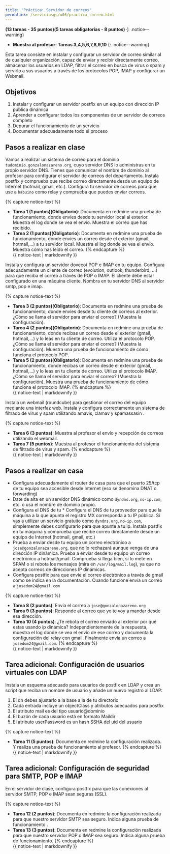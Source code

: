 ```yaml
---
title: "Práctica: Servidor de correos"
permalink: /serviciosgs/u06/practica_correo.html
---
```


**(13 tareas - 35 puntos)(5 tareas obligatorias - 8 puntos)**
{: .notice--warning}

* **Muestra al profesor: Tareas 3,4,5,6,7,8,9,10**
{: .notice--warning}

Esta tarea consiste en instalar y configurar un servidor de correo similar al de cualquier organización, capaz de enviar y recibir directamente correo, almacenar los usuarios en LDAP, filtrar el correo en busca de virus o spam y servirlo a sus usuarios a través de los protocolos POP, IMAP y configurar un Webmail.

## Objetivos

1. Instalar y configurar un servidor postfix en un equipo con dirección IP pública dinámica
2. Aprender a configurar todos los componentes de un servidor de correos completo
3. Depurar el funcionamiento de un servicio
4. Documentar adecuadamente todo el proceso

## Pasos a realizar en clase

Vamos a realizar un sistema de correo para el dominio `tudominio.gonzalonazareno.org`, cuyo servidor DNS lo administras en tu propio servidor DNS. Tienes que comunicar el nombre de dominio al profesor para configurar el servidor de correos del departamento. Instala postfix y comprueba que recibe correo directamente desde un equipo de Internet (hotmail, gmail, etc.). Configura tu servidor de correos para que use a `babuino` como relay y comprueba que puedes enviar correos.

{% capture notice-text %}
* **Tarea 1 (1 puntos)(Obligatorio)**: Documenta en redmine una prueba de funcionamiento, donde envíes desde tu servidor local al exterior. Muestra el log donde se vea el envío. Muestra el correo que has recibido.
* **Tarea 2 (1 puntos)(Obligatorio)**: Documenta en redmine una prueba de funcionamiento, donde envíes un correo desde el exterior (gmail, hotmail,...) a tu servidor local. Muestra el log donde se vea el envío. Muestra cómo has leído el correo.
{% endcapture %}<div class="notice--info">{{ notice-text | markdownify }}</div>

Instala y configura un servidor dovecot POP e IMAP en tu equipo. Configura adecuadamente un cliente de correo (evolution, outlook, thunderbird, ...) para que reciba el correo a través de POP o IMAP. El cliente debe estar configurado en una máquina cliente. Nombra en tu servidor DNS al servidor smtp, pop e imap.

{% capture notice-text %}
* **Tarea 3 (2 puntos)(Obligatorio)**: Documenta en redmine una prueba de funcionamiento, donde envíes desde tu cliente de correos al exterior. ¿Cómo se llama el servidor para enviar el correo? (Muestra la configuración).
* **Tarea 4 (2 puntos)(Obligatorio)**: Documenta en redmine una prueba de funcionamiento, donde recibas un correo desde el exterior (gmail, hotmail,...) y lo leas en tu cliente de correo. Utiliza el protocolo POP. ¿Cómo se llama el servidor para enviar el correo? (Muestra la configuración). Muestra una prueba de funcionamiento de cómo funciona el protocolo POP.
* **Tarea 5 (2 puntos)(Obligatorio)**: Documenta en redmine una prueba de funcionamiento, donde recibas un correo desde el exterior (gmail, hotmail,...) y lo leas  en tu cliente de correo. Utiliza el protocolo IMAP. ¿Cómo se llama el servidor para enviar el correo? (Muestra la configuración). Muestra una prueba de funcionamiento de cómo funciona el protocolo IMAP.
{% endcapture %}<div class="notice--info">{{ notice-text | markdownify }}</div>

Instala un webmail (roundcube) para gestionar el correo del equipo mediante una interfaz web. Instala y configura correctamente un sistema de filtrado de virus y spam utilizando amavis, clamav y spamassasin .

{% capture notice-text %}
* **Tarea 6 (3 puntos)**: Muestra al profesor el envío y recepción de correos utilizando el webmail.
* **Tarea 7 (5 puntos)**: Muestra al profesor el funcionamiento del sistema de filtrado de virus y spam.
{% endcapture %}<div class="notice--info">{{ notice-text | markdownify }}</div>

## Pasos a realizar en casa 

* Configura adecuadamente el router de casa para que el puerto 25/tcp de tu equipo sea accesible desde Internet (eso se denomina DNAT o  forwarding)
* Date de alta en un servidor DNS dinámico como `dyndns.org`, `no-ip.com`, etc. o usa el nombre de dominio propio.
* Configura el DNS  de tu * Configura el DNS de tu proveedor para que la máquina a la que apunta el registro MX corresponda a tu IP pública. Si vas a utilizar un servicio gratuito como `dyndns.org`, `no-ip.com`, simplemente debes configurarlo para que apunte a tu ip. Instala postfix en tu máquina y comprueba que recibe correo directamente desde un equipo de Internet (hotmail, gmail, etc.)
* Prueba a enviar desde tu equipo un correo electrónico a `jose@gonzalonazareno.org`, que no lo rechazará aunque venga de una dirección IP dinámica. Prueba a enviar desde tu equipo un correo electrónico a hotmail/gmail. Comprueba si llega bien, si lo mete en SPAM o si rebota los mensajes (mira en `/var/log/mail.log`), ya que no acepta correos de direcciones IP dinámicas.
* Configura postfix para que envíe el correo electrónico a través de gmail como se indica en la documentación. Cuando funcione envía un correo a `josedom24@gmail.com`

{% capture notice-text %}
* **Tarea 8 (2 puntos)**: Envía el correo a `jose@gonzalonazareno.org`
* **Tarea 9 (3 puntos)**: Responde al correo que yo te voy a mandar desde esa dirección.
* **Tarea 10 (4 puntos)**: ¿Te rebota el correo enviado al exterior por qué estas usando ip dinámica? Independientemente de la respuesta, muestra el log donde se vea el envío de ese correo y documenta la configuración del relay con gmail. Finalmente envía un correo a `josedom24@gmail.com`.
{% endcapture %}<div class="notice--info">{{ notice-text | markdownify }}</div>

## Tarea adicional: Configuración de usuarios virtuales con LDAP

Instala un esquema adecuado para usuarios de postfix en LDAP y crea un script que reciba un nombre de usuario y añade un nuevo registro al LDAP:

1. El dn debes ajustarlo a la base a la de tu directorio
2. Cada entrada incluye un objectClass y atributos adecuados para postfix
3. El atributo mail es del tipo usuario@dominio
4. El buzón de cada usuario está en formato Maildir
5. El atributo userPassword es un hash SSHA del uid del usuario

{% capture notice-text %}
* **Tarea 11 (5 puntos)**: Documenta en redmine la configuración realizada. Y realiza una prueba de funcionamiento al profesor.
{% endcapture %}<div class="notice--info">{{ notice-text | markdownify }}</div>

## Tarea adicional: Configuración de seguridad para SMTP, POP e IMAP

En el servidor de clase, configura postfix para que las conexiones al servidor SMTP, POP e IMAP sean seguras (SSL). 

{% capture notice-text %}
* **Tarea 12 (2 puntos)**: Documenta en redmine la configuración realizada para que nuestro servidor SMTP sea seguro. Indica alguna prueba de funcionamiento .
* **Tarea 13 (3 puntos)**: Documenta en redmine la configuración realizada para que nuestro servidor POP o IMAP sea seguro. Indica alguna prueba de funcionamiento.
{% endcapture %}<div class="notice--info">{{ notice-text | markdownify }}</div>
